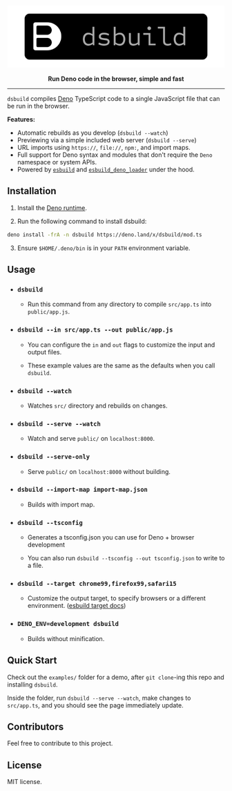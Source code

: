 <p align="center"><a href="https://github.com/mattvr/dsbuild">
<img src="/dsbuild.svg" ></a></p>
<p align="center"><strong>Run Deno code in the browser, simple and fast</strong></p>

---

`dsbuild` compiles [Deno](https://deno.land/) TypeScript code to a single JavaScript
file that can be run in the browser.

**Features:**

- Automatic rebuilds as you develop (`dsbuild --watch`)
- Previewing via a simple included web server (`dsbuild --serve`)
- URL imports using `https://`, `file://`, `npm:`, and import maps.
- Full support for Deno syntax and modules that don't require the `Deno`
  namespace or system APIs.
- Powered by [`esbuild`](https://esbuild.github.io/) and
  [`esbuild_deno_loader`](https://github.com/lucacasonato/esbuild_deno_loader)
  under the hood.

## Installation

1. Install the
   [Deno runtime](https://deno.land/manual/getting_started/installation).

2. Run the following command to install dsbuild:

```sh
deno install -frA -n dsbuild https://deno.land/x/dsbuild/mod.ts
```

3. Ensure `$HOME/.deno/bin` is in your `PATH` environment variable.

## Usage

- ### `dsbuild`

  - Run this command from any directory to compile `src/app.ts` into
    `public/app.js`.

- ### `dsbuild --in src/app.ts --out public/app.js`

  - You can configure the `in` and `out` flags to customize the input and output
  files.

  - These example values are the same as the defaults when you call `dsbuild`.

- ### `dsbuild --watch`

  - Watches `src/` directory and rebuilds on changes.

- ### `dsbuild --serve --watch`

  - Watch and serve `public/` on `localhost:8000`.

- ### `dsbuild --serve-only`

  - Serve `public/` on `localhost:8000` without building.

- ### `dsbuild --import-map import-map.json`

  - Builds with import map.

- ### `dsbuild --tsconfig`

  - Generates a tsconfig.json you can use for Deno + browser development

  - You can also run `dsbuild --tsconfig --out tsconfig.json` to write to a
    file.

- ### `dsbuild --target chrome99,firefox99,safari15`

  - Customize the output target, to specify browsers or a different environment.
    ([esbuild target docs](https://esbuild.github.io/api/#target))

- ### `DENO_ENV=development dsbuild`

  - Builds without minification.

## Quick Start

Check out the `examples/` folder for a demo, after `git clone`-ing this repo and
installing `dsbuild`.

Inside the folder, run `dsbuild --serve --watch`, make changes to `src/app.ts`,
and you should see the page immediately update.

## Contributors

Feel free to contribute to this project.

## License

MIT license.
